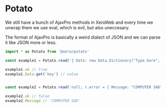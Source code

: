 # Potato

We still have a bunch of AjaxPro methods in XeroWeb and every time we unwrap them we use eval, which is evil, but also uneccesary.

The format of AjaxPro is basically a weird dialect of JSON and we can parse it like JSON more or less.

```js
import * as Potato from '@xero/potato'

const example1 = Potato.read('{ Data: new Data.Dictionary("Type.Gore", [["key", "value"]])}/*')

example1.ok // true
example1.Data.get('key') // value


const example2 = Potato.read('null; r.error = { Message: "COMPUTER SAD" }/*')

example2.ok // false
example2.Message // 'COMPUTER SAD'
```

